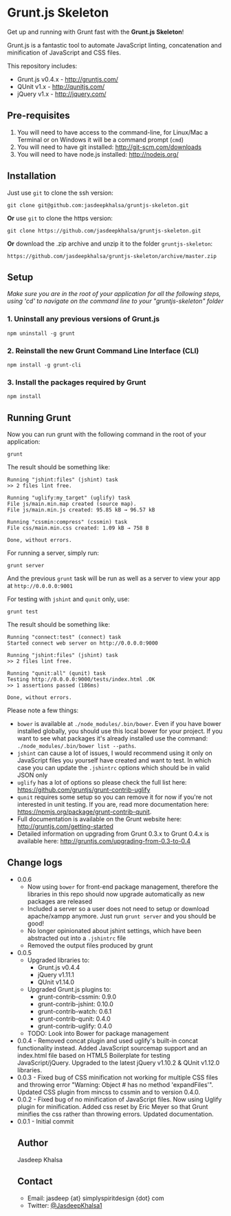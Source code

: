 # Grunt.js Skeleton #

Get up and running with Grunt fast with the **Grunt.js Skeleton**!

Grunt.js is a fantastic tool to automate JavaScript linting, concatenation and minification of JavaScript and CSS files.

This repository includes:
* Grunt.js v0.4.x - http://gruntjs.com/
* QUnit v1.x - http://qunitjs.com/
* jQuery v1.x - http://jquery.com/

## Pre-requisites ##
1. You will need to have access to the command-line, for Linux/Mac a Terminal or on Windows it will be a command prompt (`cmd`)
2. You will need to have git installed: http://git-scm.com/downloads
3. You will need to have node.js installed: http://nodejs.org/

## Installation ##
Just use `git` to clone the ssh version:

    git clone git@github.com:jasdeepkhalsa/gruntjs-skeleton.git

**Or** use `git` to clone the https version:

	git clone https://github.com/jasdeepkhalsa/gruntjs-skeleton.git

**Or** download the .zip archive and unzip it to the folder `gruntjs-skeleton`:

	https://github.com/jasdeepkhalsa/gruntjs-skeleton/archive/master.zip

## Setup ##
_Make sure you are in the root of your application for all the following steps, using 'cd' to navigate on the command line to your "gruntjs-skeleton" folder_

### 1. Uninstall any previous versions of Grunt.js ###

`npm uninstall -g grunt`

### 2. Reinstall the new Grunt Command Line Interface (CLI) ###

`npm install -g grunt-cli`

### 3. Install the packages required by Grunt ###

`npm install`

## Running Grunt ##

Now you can run grunt with the following command in the root of your application:

`grunt`

The result should be something like:

	Running "jshint:files" (jshint) task
	>> 2 files lint free.

	Running "uglify:my_target" (uglify) task
	File js/main.min.map created (source map).
	File js/main.min.js created: 95.85 kB → 96.57 kB

	Running "cssmin:compress" (cssmin) task
	File css/main.min.css created: 1.09 kB → 758 B

	Done, without errors.

For running a server, simply run:

`grunt server`

And the previous `grunt` task will be run as well as a server to view your app at `http://0.0.0.0:9001`

For testing with `jshint` and `qunit` only, use:

`grunt test`

The result should be something like:

    Running "connect:test" (connect) task
    Started connect web server on http://0.0.0.0:9000

    Running "jshint:files" (jshint) task
    >> 2 files lint free.

    Running "qunit:all" (qunit) task
    Testing http://0.0.0.0:9000/tests/index.html .OK
    >> 1 assertions passed (186ms)

    Done, without errors.

Please note a few things:
* `bower` is available at `./node_modules/.bin/bower`. Even if you have bower installed globally, you should use this local bower for your project. If you want to see what packages it's already installed use the command: `./node_modules/.bin/bower list --paths`.
* `jshint` can cause a lot of issues, I would recommend using it only on JavaScript files you yourself have created and want to test. In which case you can update the `.jshintrc` options which should be in valid JSON only
* `uglify` has a lot of options so please check the full list here: https://github.com/gruntjs/grunt-contrib-uglify
* `qunit` requires some setup so you can remove it for now if you're not interested in unit testing. If you are, read more documentation here: https://npmjs.org/package/grunt-contrib-qunit.
* Full documentation is available on the Grunt website here: http://gruntjs.com/getting-started
* Detailed information on upgrading from Grunt 0.3.x to Grunt 0.4.x is available here: http://gruntjs.com/upgrading-from-0.3-to-0.4

## Change logs ##
* 0.0.6
  * Now using `bower` for front-end package management, therefore the libraries in this repo should now upgrade automatically as new packages are released
  * Included a server so a user does not need to setup or download apache/xampp anymore. Just run `grunt server` and you should be good!
  * No longer opinionated about jshint settings, which have been abstracted out into a `.jshintrc` file
  - Removed the output files produced by grunt 
* 0.0.5
	* Upgraded libraries to:
		* Grunt.js v0.4.4
		* jQuery v1.11.1
		* QUnit v1.14.0
	* Upgraded Grunt.js plugins to:
		* grunt-contrib-cssmin: 0.9.0
		* grunt-contrib-jshint: 0.10.0
		* grunt-contrib-watch: 0.6.1
		* grunt-contrib-qunit: 0.4.0
		* grunt-contrib-uglify: 0.4.0
	- TODO: Look into Bower for package management
* 0.0.4 - Removed concat plugin and used uglify's built-in concat functionality instead. Added JavaScript sourcemap support and an index.html file based on HTML5 Boilerplate for testing JavaScript/jQuery. Upgraded to the latest jQuery v1.10.2 & QUnit v1.12.0 libraries.
* 0.0.3 - Fixed bug of CSS minification not working for multiple CSS files and throwing error "Warning: Object #<Object> has no method 'expandFiles'". Updated CSS plugin from mincss to cssmin and to version 0.4.0.
* 0.0.2 - Fixed bug of no minification of JavaScript files. Now using Uglify plugin for minification. Added css reset by Eric Meyer so that Grunt minifies the css rather than throwing errors. Updated documentation.
* 0.0.1 - Initial commit

## Author ##
Jasdeep Khalsa

## Contact ##
* Email: jasdeep {at} simplyspiritdesign {dot} com
* Twitter: [@JasdeepKhalsa1](http://twitter.com/@JasdeepKhalsa1)
